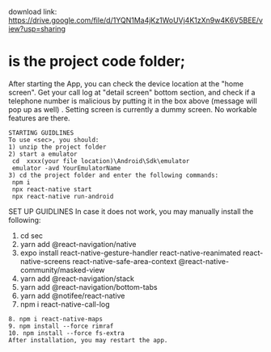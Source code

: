 download link:
https://drive.google.com/file/d/1YQN1Ma4jKz1WoUVj4K1zXn9w4K6V5BEE/view?usp=sharing

# <sec> is the project code folder;
After starting the App, you can check the device location at the "home screen". 
Get your call log at "detail screen" bottom section, and check if a telephone number is malicious by putting it in the box above (message will pop up as well) .
Setting screen is currently a dummy screen. No workable features are there.

~~~~~~~~~~~~~~~~~~~~~~~
STARTING GUIDLINES
To use <sec>, you should:
1) unzip the project folder
2) start a emulator 
 cd  xxxx(your file location)\Android\Sdk\emulator 
 emulator -avd YourEmulatorName
3) cd the project folder and enter the following commands:
 npm i
 npx react-native start
 npx react-native run-android

~~~~~~~~~~~~~~~~~~~~~~~
SET UP GUIDLINES
In case it does not work, you may manually install the following:
1. cd sec
2. yarn add @react-navigation/native
3. expo install react-native-gesture-handler react-native-reanimated react-native-screens react-native-safe-area-context @react-native-community/masked-view
4. yarn add @react-navigation/stack
5. yarn add @react-navigation/bottom-tabs
6. yarn add @notifee/react-native
7. npm i react-native-call-log
~~~~
8. npm i react-native-maps
9. npm install --force rimraf
10. npm install --force fs-extra
After installation, you may restart the app.

~~~~~~~~~~~~~~~~~~~~~~~



